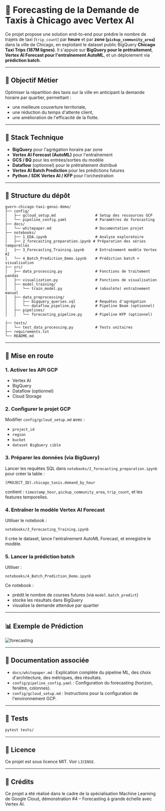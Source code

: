 # 🚖 Forecasting de la Demande de Taxis à Chicago avec Vertex AI

Ce projet propose une solution end-to-end pour prédire le nombre de trajets de taxi (`trip_count`) par **heure** et par **zone (`pickup_community_area`)** dans la ville de Chicago, en exploitant le dataset public BigQuery **Chicago Taxi Trips (187M lignes)**. Il s'appuie sur **BigQuery pour le prétraitement**, **Vertex AI Forecast pour l'entraînement AutoML**, et un déploiement via **prédiction batch**.

---

## 🎯 Objectif Métier

Optimiser la répartition des taxis sur la ville en anticipant la demande horaire par quartier, permettant :
- une meilleure couverture territoriale,
- une réduction du temps d'attente client,
- une amélioration de l'efficacité de la flotte.

---

## 🔧 Stack Technique

- **BigQuery** pour l'agrégation horaire par zone
- **Vertex AI Forecast (AutoML)** pour l'entraînement
- **GCS / BQ** pour les entrées/sorties du modèle
- **Dataflow** (optionnel) pour le prétraitement distribué
- **Vertex AI Batch Prediction** pour les prédictions futures
- **Python / SDK Vertex AI / KFP** pour l'orchestration

---

## 📁 Structure du dépôt

```
gvern-chicago-taxi-genai-demo/
├── config/
│   ├── gcloud_setup.md                  # Setup des ressources GCP
│   └── pipeline_config.yaml             # Paramètres de forecasting
├── docs/
│   └── whitepaper.md                    # Documentation projet
├── notebooks/
│   ├── 1_EDA.ipynb                      # Analyse exploratoire
│   ├── 2_forecasting_preparation.ipynb # Préparation des séries temporelles
│   ├── 3_Forecasting_Training.ipynb     # Entraînement modèle Vertex AI
│   └── 4_Batch_Prediction_Demo.ipynb    # Prédiction batch + visualisation
├── src/
│   ├── data_processing.py               # Fonctions de traitement pandas
│   ├── visualization.py                 # Fonctions de visualisation
│   ├── model_training/
│   │   └── train_model.py               # (obsolète) entraînement manuel
│   ├── data_preprocessing/
│   │   ├── bigquery_queries.sql         # Requêtes d'agrégation
│   │   └── dataflow_pipeline.py         # Pipeline Beam (optionnel)
│   ├── pipelines/
│   │   └── forecasting_pipeline.py      # Pipeline KFP (optionnel)

├── tests/
│   └── test_data_processing.py          # Tests unitaires
├── requirements.txt
└── README.md
```

---

## 🚀 Mise en route

### 1. Activer les API GCP
- Vertex AI
- BigQuery
- Dataflow (optionnel)
- Cloud Storage

### 2. Configurer le projet GCP
Modifier `config/gcloud_setup.md` avec :
- `project_id`
- `region`
- `bucket`
- `dataset BigQuery cible`

### 3. Préparer les données (via BigQuery)

Lancer les requêtes SQL dans `notebooks/2_forecasting_preparation.ipynb` pour créer la table :
```
[PROJECT_ID].chicago_taxis.demand_by_hour
```
contient : `timestamp_hour`, `pickup_community_area`, `trip_count`, et les features temporelles.

### 4. Entraîner le modèle Vertex AI Forecast

Utiliser le notebook :
```
notebooks/3_Forecasting_Training.ipynb
```
Il crée le dataset, lance l'entraînement AutoML Forecast, et enregistre le modèle.

### 5. Lancer la prédiction batch

Utiliser :
```
notebooks/4_Batch_Prediction_Demo.ipynb
```
Ce notebook :
- prédit le nombre de courses futures (via `model.batch_predict`)
- stocke les résultats dans BigQuery
- visualise la demande attendue par quartier

---

## 📊 Exemple de Prédiction

![forecasting](docs/img/sample_forecast.png)

---

## 📘 Documentation associée

- `docs/whitepaper.md` : Explication complète du pipeline ML, des choix d'architecture, des métriques, des résultats.
- `config/pipeline_config.yaml` : Configuration du forecasting (horizon, fenêtre, colonnes).
- `config/gcloud_setup.md` : Instructions pour la configuration de l'environnement GCP.

---

## 🧪 Tests

```bash
pytest tests/
```

---

## 📝 Licence

Ce projet est sous licence MIT. Voir `LICENSE`.

---

## 🙌 Crédits

Ce projet a été réalisé dans le cadre de la spécialisation Machine Learning de Google Cloud, démonstration #4 – Forecasting à grande échelle avec Vertex AI.
